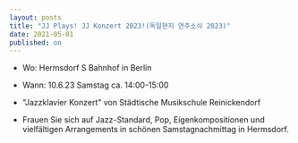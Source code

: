 ```yaml
---
layout: posts
title: "JJ Plays! JJ Konzert 2023!(독일현지 연주소식 2023)"
date: 2021-05-01
published: on
---
```


- Wo: Hermsdorf S Bahnhof in Berlin
- Wann: 10.6.23 Samstag ca. 14:00-15:00

- "Jazzklavier Konzert" von Städtische Musikschule Reinickendorf 

- Frauen Sie sich auf Jazz-Standard, Pop, Eigenkompositionen und vielfältigen Arrangements in schönen Samstagnachmittag in Hermsdorf.